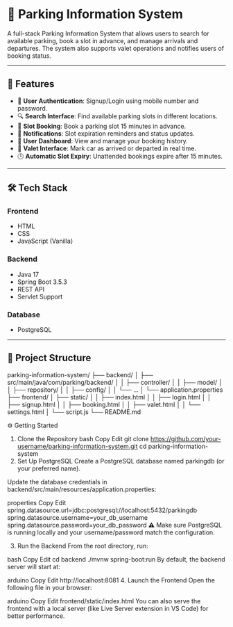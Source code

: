 # 🚗 Parking Information System

A full-stack Parking Information System that allows users to search for available parking, book a slot in advance, and manage arrivals and departures. The system also supports valet operations and notifies users of booking status.

---

## 📌 Features

- 🔐 **User Authentication**: Signup/Login using mobile number and password.
- 🔍 **Search Interface**: Find available parking slots in different locations.
- 📅 **Slot Booking**: Book a parking slot 15 minutes in advance.
- 📱 **Notifications**: Slot expiration reminders and status updates.
- 🧾 **User Dashboard**: View and manage your booking history.
- 🚦 **Valet Interface**: Mark car as arrived or departed in real time.
- 🕒 **Automatic Slot Expiry**: Unattended bookings expire after 15 minutes.

---

## 🛠️ Tech Stack

### Frontend
- HTML
- CSS
- JavaScript (Vanilla)

### Backend
- Java 17
- Spring Boot 3.5.3
- REST API
- Servlet Support

### Database
- PostgreSQL

---

## 📂 Project Structure
parking-information-system/
├── backend/
│ ├── src/main/java/com/parking/backend/
│ │ ├── controller/
│ │ ├── model/
│ │ ├── repository/
│ │ ├── config/
│ │ └── ...
│ └── application.properties
├── frontend/
│ ├── static/
│ │ ├── index.html
│ │ ├── login.html
│ │ ├── signup.html
│ │ ├── booking.html
│ │ ├── valet.html
│ │ └── settings.html
│ └── script.js
└── README.md


⚙️ Getting Started
1. Clone the Repository
bash
Copy
Edit
git clone https://github.com/your-username/parking-information-system.git
cd parking-information-system
2. Set Up PostgreSQL
Create a PostgreSQL database named parkingdb (or your preferred name).

Update the database credentials in backend/src/main/resources/application.properties:

properties
Copy
Edit
spring.datasource.url=jdbc:postgresql://localhost:5432/parkingdb
spring.datasource.username=your_db_username
spring.datasource.password=your_db_password
⚠️ Make sure PostgreSQL is running locally and your username/password match the configuration.

3. Run the Backend
From the root directory, run:

bash
Copy
Edit
cd backend
./mvnw spring-boot:run
By default, the backend server will start at:

arduino
Copy
Edit
http://localhost:8081
4. Launch the Frontend
Open the following file in your browser:

arduino
Copy
Edit
frontend/static/index.html
You can also serve the frontend with a local server (like Live Server extension in VS Code) for better performance.
